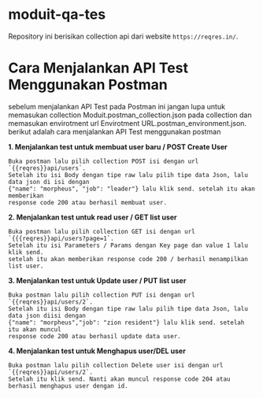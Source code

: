 # moduit-qa-tes

Repository ini berisikan collection api dari website `https://reqres.in/`.


# Cara Menjalankan API Test Menggunakan Postman

sebelum menjalankan API Test pada Postman ini jangan lupa untuk
memasukan collection Moduit.postman_collection.json pada collection dan
memasukan envirotment url Envirotment URL.postman_environment.json.
berikut adalah cara menjalankan API Test menggunakan postman



**1. Menjalankan test untuk membuat user baru / POST Create User**

```
Buka postman lalu pilih collection POST isi dengan url `{{reqres}}api/users`. 
Setelah itu isi Body dengan tipe raw lalu pilih tipe data Json, lalu data json di isi dengan
{"name": "morpheus", "job": "leader"} lalu klik send. setelah itu akan memberikan 
response code 200 atau berhasil membuat user.

```

**2. Menjalankan test untuk read user / GET list user**

```
Buka postman lalu pilih collection GET isi dengan url `{{{reqres}}api/users?page=1`.
Setelah itu isi Parameters / Params dengan Key page dan value 1 lalu klik send.
setelah itu akan memberikan response code 200 / berhasil menampilkan list user.
```

**3. Menjalankan test untuk Update user / PUT list user**

```
Buka postman lalu pilih collection PUT isi dengan url `{{reqres}}api/users/2`.
Setelah itu isi Body dengan tipe raw lalu pilih tipe data Json, lalu data json diisi dengan 
{"name": "morpheus","job": "zion resident"} lalu klik send. setelah itu akan muncul 
response code 200 atau berhasil update data user.
```

**4. Menjalankan test untuk Menghapus user/DEL user**

```
Buka postman lalu pilih collection Delete user isi dengan url `{{reqres}}api/users/2`.
Setelah itu klik send. Nanti akan muncul response code 204 atau berhasil menghapus user dengan id.
```

